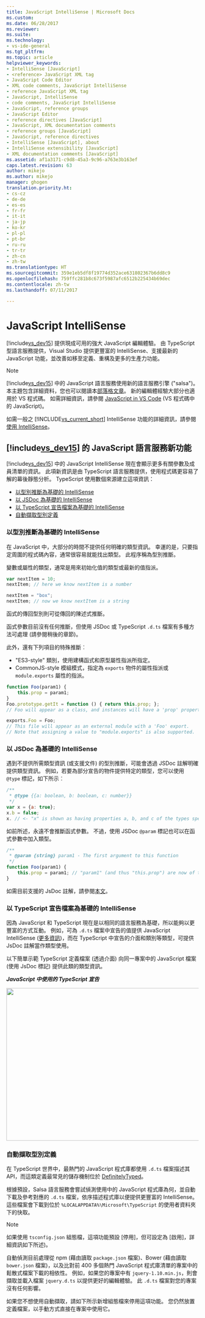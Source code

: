 ```yaml
---
title: JavaScript IntelliSense | Microsoft Docs
ms.custom: 
ms.date: 06/28/2017
ms.reviewer: 
ms.suite: 
ms.technology:
- vs-ide-general
ms.tgt_pltfrm: 
ms.topic: article
helpviewer_keywords:
- IntelliSense [JavaScript]
- <reference> JavaScript XML tag
- JavaScript Code Editor
- XML code comments, JavaScript IntelliSense
- reference JavaScript XML tag
- JavaScript, IntelliSense
- code comments, JavaScript IntelliSense
- JavaScript, reference groups
- JavaScript Editor
- reference directives [JavaScript]
- JavaScript, XML documentation comments
- reference groups [JavaScript]
- JavaScript, reference directives
- IntelliSense [JavaScript], about
- IntelliSense extensibility [JavaScript]
- XML documentation comments [JavaScript]
ms.assetid: af1a3171-c9d8-45a3-9c96-a763e3b163ef
caps.latest.revision: 63
author: mikejo
ms.author: mikejo
manager: ghogen
translation.priority.ht:
- cs-cz
- de-de
- es-es
- fr-fr
- it-it
- ja-jp
- ko-kr
- pl-pl
- pt-br
- ru-ru
- tr-tr
- zh-cn
- zh-tw
ms.translationtype: HT
ms.sourcegitcommit: 359e1eb5df8f19774d352ace631802367b6dd8c9
ms.openlocfilehash: 759ffc281b8c673f5987afc6512b225434b69dec
ms.contentlocale: zh-tw
ms.lasthandoff: 07/11/2017

---
```

# <a name="javascript-intellisense"></a>JavaScript IntelliSense
[!include[vs_dev15](../misc/includes/vs_dev15_md.md)] 提供現成可用的強大 JavaScript 編輯體驗。 由 TypeScript 型語言服務提供，Visual Studio 提供更豐富的 IntelliSense、支援最新的 JavaScript 功能，並改善如移至定義、重構及更多的生產力功能。

> [!NOTE]
>  [!include[vs_dev15](../misc/includes/vs_dev15_md.md)] 中的 JavaScript 語言服務使用新的語言服務引擎 ("salsa")。 本主題包含詳細資料，您也可以閱讀本[部落格文章](https://blogs.msdn.microsoft.com/visualstudio/2016/11/28/more-productive-javascript-in-visual-studio-2017-rc)。 新的編輯體經驗大部分也適用於 VS 程式碼。 如需詳細資訊，請參閱 [JavaScript in VS Code](https://code.visualstudio.com/docs/languages/javascript) (VS 程式碼中的 JavaScript)。

如需一般之 [!INCLUDE[vs_current_short](../code-quality/includes/vs_current_short_md.md)] IntelliSense 功能的詳細資訊，請參閱[使用 IntelliSense](../ide/using-intellisense.md)。 

## <a name="whats-new-in-the-javascript-language-service-in-includevsdev15miscincludesvsdev15mdmd"></a>[!include[vs_dev15](../misc/includes/vs_dev15_md.md)] 的 JavaScript 語言服務新功能

[!include[vs_dev15](../misc/includes/vs_dev15_md.md)] 中的 JavaScript IntelliSense 現在會顯示更多有關參數及成員清單的資訊。
此項新資訊是由 TypeScript 語言服務提供，使用程式碼更容易了解的幕後靜態分析。
TypeScript 使用數個來源建立這項資訊：
- [以型別推斷為基礎的 IntelliSense](#TypeInference)
- [以 JSDoc 為基礎的 IntelliSense](#JsDoc)
- [以 TypeScript 宣告檔案為基礎的 IntelliSense](#TSDeclFiles)
- [自動擷取型別定義](#Auto)

### <a name="TypeInference"></a>以型別推斷為基礎的 IntelliSense
在 JavaScript 中，大部分的時間不提供任何明確的類型資訊。 幸運的是，只要指定周圍的程式碼內容，通常很容易就能找出類型。
此程序稱為型別推斷。

變數或屬性的類型，通常是用來初始化值的類型或最新的值指派。 

```js
var nextItem = 10;
nextItem; // here we know nextItem is a number

nextItem = "box";
nextItem; // now we know nextItem is a string
```

函式的傳回型別則可從傳回的陳述式推斷。 

函式參數目前沒有任何推斷，但使用 JSDoc 或 TypeScript `.d.ts` 檔案有多種方法可處理 (請參閱稍後的章節)。

此外，還有下列項目的特殊推斷︰
 - "ES3-style" 類別，使用建構函式和原型屬性指派所指定。
 - CommonJS-style 模組模式，指定為 `exports` 物件的屬性指派或 `module.exports` 屬性的指派。

```js
function Foo(param1) {
    this.prop = param1;
}
Foo.prototype.getIt = function () { return this.prop; };
// Foo will appear as a class, and instances will have a 'prop' property and a 'getIt' method.

exports.Foo = Foo;
// This file will appear as an external module with a 'Foo' export.
// Note that assigning a value to "module.exports" is also supported.
```

### <a name="JsDoc"></a> 以 JSDoc 為基礎的 IntelliSense

遇到不提供所需類型資訊 (或支援文件) 的型別推斷，可能會透過 JSDoc 註解明確提供類型資訊。  例如，若要為部分宣告的物件提供特定的類型，您可以使用 `@type` 標記，如下所示︰

```js
/**
 * @type {{a: boolean, b: boolean, c: number}}
 */
var x = {a: true};
x.b = false;
x. // <- "x" is shown as having properties a, b, and c of the types specified
```

如前所述，永遠不會推斷函式參數。 不過，使用 JSDoc `@param` 標記也可以在函式參數中加入類型。 

```js
/**
 * @param {string} param1 - The first argument to this function
 */
function Foo(param1) {
    this.prop = param1; // "param1" (and thus "this.prop") are now of type "string".
}
```
 
如需目前支援的 JsDoc 註解，請參閱[本文](https://github.com/Microsoft/TypeScript/wiki/JsDoc-support-in-JavaScript)。

### <a name="TsDeclFiles"></a> 以 TypeScript 宣告檔案為基礎的 IntelliSense

因為 JavaScript 和 TypeScript 現在是以相同的語言服務為基礎，所以能夠以更豐富的方式互動。 例如，可為 `.d.ts` 檔案中宣告的值提供 JavaScript IntelliSense ([更多資訊](https://www.typescriptlang.org/docs/handbook/declaration-files/introduction.html))，而在 TypeScript 中宣告的介面和類別等類型，可提供 JsDoc 註解當作類型使用。 

以下簡單示範 TypeScript 定義檔案 (透過介面) 向同一專案中的 JavaScript 檔案 (使用 JsDoc 標記) 提供此類的類型資訊。

_**JavaScript 中使用的 TypeScript 宣告**_

<img src="https://raw.githubusercontent.com/wiki/Microsoft/TypeScript/images/decl1.png" height="400" width="640"/>

### <a name="Auto"></a> 自動擷取型別定義
在 TypeScript 世界中，最熱門的 JavaScript 程式庫都使用 `.d.ts` 檔案描述其 API，而這類定義最常見的儲存機制位於 [DefinitelyTyped](https://github.com/DefinitelyTyped/DefinitelyTyped)。

根據預設，Salsa 語言服務會嘗試偵測使用中的 JavaScript 程式庫為何，並自動下載及參考對應的 `.d.ts` 檔案，依序描述程式庫以便提供更豐富的 IntelliSense。 這些檔案會下載到位於 `%LOCALAPPDATA%\Microsoft\TypeScript` 的使用者資料夾下的快取。 

> [!NOTE]
> 如果使用 `tsconfig.json` 組態檔，這項功能預設 [停用]，但可設定為 [啟用]，詳細資訊如下所述)。

自動偵測目前處理從 npm (藉由讀取 `package.json` 檔案)、Bower (藉由讀取 `bower.json` 檔案)，以及比對前 400 多個熱門 JavaScript 程式庫清單的專案中的鬆散式檔案下載的相依性。 例如，如果您的專案中有 `jquery-1.10.min.js`，則會擷取並載入檔案 `jquery.d.ts` 以提供更好的編輯體驗。 此 `.d.ts` 檔案對您的專案沒有任何影響。 

如果您不想使用自動擷取，請如下所示新增組態檔來停用這項功能。 您仍然放置定義檔案，以手動方式直接在專案中使用它。



